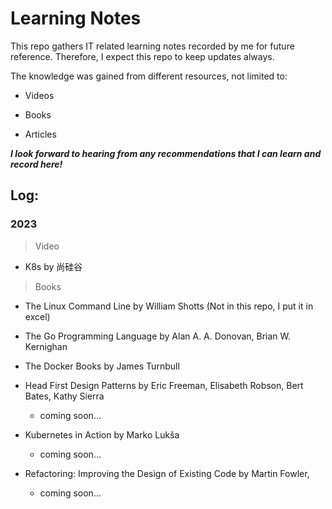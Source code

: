 # Learning Notes

This repo gathers IT related learning notes recorded by me for future reference. Therefore, I
expect this repo to keep updates always.

The knowledge was gained from different resources, not limited to:

- Videos

- Books

- Articles

***I look forward to hearing from  any recommendations that I can learn and record here!***

## Log:


### 2023

> Video

- K8s by 尚硅谷

> Books

- The Linux Command Line by William Shotts (Not in this repo, I put it in excel)

- The Go Programming Language by Alan A. A. Donovan, Brian W. Kernighan

- The Docker Books by James Turnbull

- Head First Design Patterns by Eric Freeman, Elisabeth Robson, Bert Bates, Kathy Sierra 
    
    - coming soon...

- Kubernetes in Action by Marko Lukša 

    - coming soon...

- Refactoring: Improving the Design of Existing Code by Martin Fowler,

    - coming soon...
